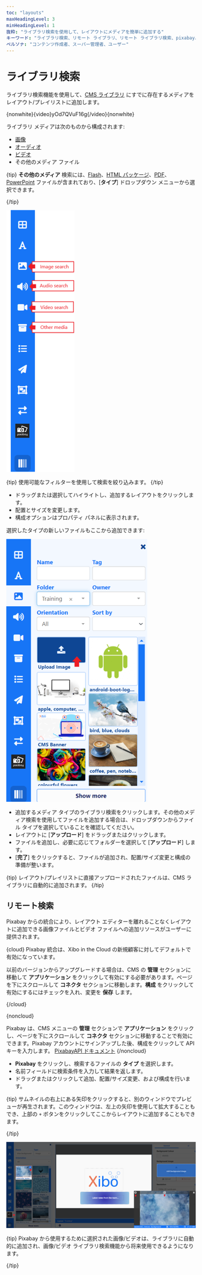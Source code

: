 ```yaml
---
toc: "layouts"
maxHeadingLevel: 3
minHeadingLevel: 1
抜粋: "ライブラリ検索を使用して、レイアウトにメディアを簡単に追加する"
キーワード: "ライブラリ検索、リモート ライブラリ、リモート ライブラリ検索、pixabay、ファイルのアップロード"
ペルソナ: "コンテンツ作成者、スーパー管理者、ユーザー"
---
```


# ライブラリ検索

ライブラリ検索機能を使用して、[CMS ライブラリ](media_library.html) にすでに存在するメディアをレイアウト/プレイリストに追加します。

{nonwhite}{video}yOd7QVuF16g{/video}{nonwhite}

ライブラリ メディアは次のものから構成されます:

- [画像](media_module_image.html)
- [オーディオ](media_module_audio.html)
- [ビデオ](media_module_video.html)
- その他のメディア ファイル

{tip}
**その他のメディア** 検索には、[Flash](media_module_flash.html)、[HTML パッケージ](media_module_htmlpackage)、[PDF](media_module_pdf.html)、[PowerPoint](media_module_powerpoint.html#content-3-upload-a-prepared-ppt-file-windows-players-only) ファイルが含まれており、[**タイプ**] ドロップダウン メニューから選択できます。

{/tip}

![ライブラリ検索](img/v4_layouts_library_search.png)

{tip}
使用可能なフィルターを使用して検索を絞り込みます。
{/tip}

- ドラッグまたは選択してハイライトし、追加するレイアウトをクリックします。
- 配置とサイズを変更します。
- 構成オプションはプロパティ パネルに表示されます。

選択したタイプの新しいファイルもここから追加できます:

![レイアウトにファイルをアップロード](img/v4_layouts_upload_file.png)

- 追加するメディア タイプのライブラリ検索をクリックします。その他のメディア検索を使用してファイルを追加する場合は、ドロップダウンからファイル タイプを選択していることを確認してください。
- レイアウトに [**アップロード**] をドラッグまたはクリックします。
- ファイルを追加し、必要に応じてフォルダーを選択して [**アップロード**] します。
- [**完了**] をクリックすると、ファイルが追加され、配置/サイズ変更と構成の準備が整います。

{tip}
レイアウト/プレイリストに直接アップロードされたファイルは、CMS ライブラリに自動的に追加されます。
{/tip}

## リモート検索

Pixabay からの統合により、レイアウト エディターを離れることなくレイアウトに追加できる画像ファイルとビデオ ファイルへの追加リソースがユーザーに提供されます。

{cloud}
Pixabay 統合は、Xibo in the Cloud の新規顧客に対してデフォルトで有効になっています。

以前のバージョンからアップグレードする場合は、CMS の **管理** セクションに移動して **アプリケーション** をクリックして有効にする必要があります。ページを下にスクロールして **コネクタ** セクションに移動します。**構成** をクリックして有効にするにはチェックを入れ、変更を **保存** します。

{/cloud}

{noncloud}

Pixabay は、CMS メニューの **管理** セクションで **アプリケーション** をクリックし、ページを下にスクロールして **コネクタ** セクションに移動することで有効にできます。Pixabay アカウントにサインアップした後、構成をクリックして API キーを入力します。 [PixabayAPI ドキュメント](https://pixabay.com/api/docs/)
{/noncloud}

- **Pixabay** をクリックし、検索するファイルの **タイプ** を選択します。
- 名前フィールドに検索条件を入力して結果を返します。
- ドラッグまたはクリックして追加、配置/サイズ変更、および構成を行います。

{tip}
サムネイルの右上にある矢印をクリックすると、別のウィンドウでプレビューが再生されます。このウィンドウは、左上の矢印を使用して拡大することもでき、上部の `+` ボタンをクリックしてここからレイアウトに追加することもできます。

{/tip}

![Pixabay 検索](img/v4_layouts_remote_search.png)

{tip}
Pixabay から使用するために選択された画像/ビデオは、ライブラリに自動的に追加され、画像/ビデオ ライブラリ検索機能から将来使用できるようになります。

{/tip}
